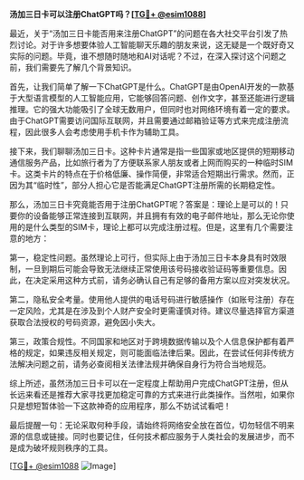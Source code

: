 **汤加三日卡可以注册ChatGPT吗？[[TG💪+ @esim1088](https://t.me/s/esim1088)]**

最近，关于“汤加三日卡能否用来注册ChatGPT”的问题在各大社交平台引发了热烈讨论。对于许多想要体验人工智能聊天乐趣的朋友来说，这无疑是一个既好奇又实际的问题。毕竟，谁不想随时随地和AI对话呢？不过，在深入探讨这个问题之前，我们需要先了解几个背景知识。

首先，让我们简单了解一下ChatGPT是什么。ChatGPT是由OpenAI开发的一款基于大型语言模型的人工智能应用，它能够回答问题、创作文字，甚至还能进行逻辑推理。它的强大功能吸引了全球无数用户，但同时也对网络环境有着一定的要求。由于ChatGPT需要访问国际互联网，并且需要通过邮箱验证等方式来完成注册流程，因此很多人会考虑使用手机卡作为辅助工具。

接下来，我们聊聊汤加三日卡。这种卡片通常是指一些国家或地区提供的短期移动通信服务产品，比如旅行者为了方便联系家人朋友或者上网而购买的一种临时SIM卡。这类卡片的特点在于价格低廉、操作简便，非常适合短期出行需求。然而，正因为其“临时性”，部分人担心它是否能满足ChatGPT注册所需的长期稳定性。

那么，汤加三日卡究竟能否用于注册ChatGPT呢？答案是：理论上是可以的！只要你的设备能够正常连接到互联网，并且拥有有效的电子邮件地址，那么无论你使用的是什么类型的SIM卡，理论上都可以完成注册过程。但是，这里有几个需要注意的地方：

第一，稳定性问题。虽然理论上可行，但实际上由于汤加三日卡本身具有时效限制，一旦到期后可能会导致无法继续正常使用该号码接收验证码等重要信息。因此，在决定采用这种方式前，请务必确认自己有足够的备用方案以应对突发状况。

第二，隐私安全考量。使用他人提供的电话号码进行敏感操作（如账号注册）存在一定风险，尤其是在涉及到个人财产安全时更需谨慎对待。建议尽量选择官方渠道获取合法授权的号码资源，避免因小失大。

第三，政策合规性。不同国家和地区对于跨境数据传输以及个人信息保护都有着严格的规定，如果违反相关规定，则可能面临法律后果。因此，在尝试任何非传统方法解决问题之前，请务必查阅相关法律法规并确保自身行为符合当地规范。

综上所述，虽然汤加三日卡可以在一定程度上帮助用户完成ChatGPT注册，但从长远来看还是推荐大家寻找更加稳定可靠的方式来进行此类操作。当然啦，如果你只是想短暂体验一下这款神奇的应用程序，那么不妨试试看吧！

最后提醒一句：无论采取何种手段，请始终将网络安全放在首位，切勿轻信不明来源的信息或链接。同时也要记住，任何技术都应服务于人类社会的发展进步，而不是成为破坏规则秩序的工具。

[[TG💪+ @esim1088](https://t.me/s/esim1088) ![Image](https://i.postimg.cc/4NQfJmqS/Snipaste-2025-05-13-00-14-12.png)]